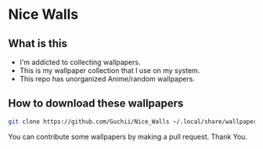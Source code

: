 # Nice Walls

## What is this

- I'm addicted to collecting wallpapers.
- This is my wallpaper collection that I use on my system.
- This repo has unorganized Anime/random wallpapers.

## How to download these wallpapers

```sh
git clone https://github.com/Guchii/Nice_Walls ~/.local/share/wallpapers
```

You can contribute some wallpapers by making a pull request.
Thank You.
